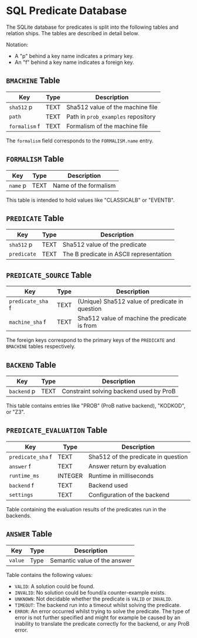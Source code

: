 # SQL Predicate Database

The SQLite database for predicates is split into the following tables and
relation ships.
The tables are described in detail below.

Notation:

* A "p" behind a key name indicates a primary key.
* An "f" behind a key name indicates a foreign key.

## `BMACHINE` Table

Key              | Type    | Description
-----------------|---------|-----------------------------------------
`sha512` p       | TEXT    | Sha512 value of the machine file
`path`           | TEXT    | Path in `prob_examples` repository
`formalism` f    | TEXT    | Formalism of the machine file

The `formalism` field corresponds to the `FORMALISM.name` entry.

## `FORMALISM` Table

Key                  | Type    | Description
---------------------|---------|-----------------------------------------
`name` p             | TEXT    | Name of the formalism

This table is intended to hold values like "CLASSICALB" or "EVENTB".

## `PREDICATE` Table

Key                | Type    | Description
-------------------|---------|---------------------------------------
`sha512` p         | TEXT    | Sha512 value of the predicate
`predicate`        | TEXT    | The B predicate in ASCII representation

## `PREDICATE_SOURCE` Table

Key                | Type    | Description
-------------------|---------|-----------------------------------------
`predicate_sha` f  | TEXT    | (Unique) Sha512 value of predicate in question
`machine_sha` f    | TEXT    | Sha512 value of machine the predicate is from

The foreign keys correspond to the primary keys of the `PREDICATE` and
`BMACHINE` tables respectively.

## `BACKEND` Table

Key                | Type    | Description
-------------------|---------|-----------------------------------------
`backend` p        | TEXT    | Constraint solving backend used by ProB

This table contains entries like "PROB" (ProB native backend), "KODKOD",
or "Z3".

## `PREDICATE_EVALUATION` Table

Key                  | Type    | Description
---------------------|---------|-----------------------------------------
`predicate_sha` f    | TEXT    | Sha512 of the predicate in question
`answer` f           | TEXT    | Answer return by evaluation
`runtime_ms`         | INTEGER | Runtime in milliseconds
`backend` f          | TEXT    | Backend used
`settings`           | TEXT    | Configuration of the backend

Table containing the evaluation results of the predicates run in
the backends.

## `ANSWER` Table

Key                  | Type    | Description
---------------------|---------|-----------------------------------------
`value`              | Type    | Semantic value of the answer

Table contains the following values:

* `VALID`: A solution could be found.
* `INVALID`: No solution could be found/a counter-example exists.
* `UNKNOWN`: Not decidable whether the predicate is `VALID` or `INVALID`.
* `TIMEOUT`: The backend run into a timeout whilst solving the predicate.
* `ERROR`: An error occurred whilst trying to solve the predicate.
  The type of error is not further specified and might for example be caused
  by an inability to translate the predicate correctly for the backend,
  or any ProB error.
